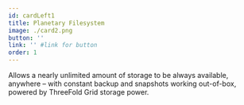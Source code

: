 ```yaml
---
id: cardLeft1
title: Planetary Filesystem
image: ./card2.png
button: ''
link: '' #link for button
order: 1
---
```


Allows a nearly unlimited amount of storage to be always available, anywhere – with constant backup and snapshots working out-of-box, powered by ThreeFold Grid storage power.
